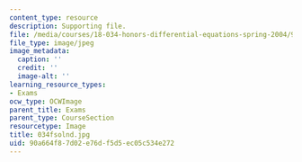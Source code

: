 ```yaml
---
content_type: resource
description: Supporting file.
file: /media/courses/18-034-honors-differential-equations-spring-2004/90a664f87d02e76df5d5ec05c534e272_034fsolnd.jpg
file_type: image/jpeg
image_metadata:
  caption: ''
  credit: ''
  image-alt: ''
learning_resource_types:
- Exams
ocw_type: OCWImage
parent_title: Exams
parent_type: CourseSection
resourcetype: Image
title: 034fsolnd.jpg
uid: 90a664f8-7d02-e76d-f5d5-ec05c534e272
---
```

